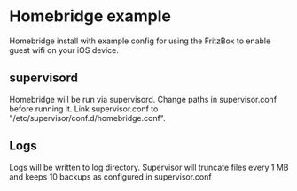 # Homebridge example

Homebridge install with example config for using the FritzBox to enable guest wifi on your iOS device.

## supervisord
Homebridge will be run via supervisord. Change paths in supervisor.conf before running it. 
Link supervisor.conf to "/etc/supervisor/conf.d/homebridge.conf". 

## Logs
Logs will be written to log directory. Supervisor will truncate files every 1 MB and keeps 10 backups as configured in supervisor.conf
